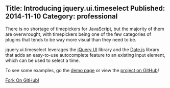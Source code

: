 ﻿Title: Introducing jquery.ui.timeselect
Published: 2014-11-10
Category: professional
---
There is no shortage of timepickers for JavaScript, but the majority of them are overwrought, with timepickers being one of the few categories of plugins that tends to be way more visual than they need to be.

jquery.ui.timeselect leverages the [jQuery UI](http://jqueryui.com/autocomplete/) library and the [Date.js](http://www.datejs.com/) library that adds an easy-to-use autocomplete feature to an existing input element, which can be used to select a time.

To see some examples, go the [demo page](https://dochoffiday.github.io/jquery.ui.timeselect/) or view the [project on GitHub](https://github.com/dochoffiday/jquery.ui.timeselect)!

<a href="https://github.com/dochoffiday/jquery.ui.timeselect" class="highlight">Fork On GitHub!</a>